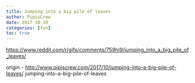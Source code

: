 ```yaml
---
title: Jumping into a big pile of leaves
author: PipisCrew
date: 2017-10-10
categories: [fun]
toc: true
---
```


https://www.reddit.com/r/gifs/comments/759hi9/jumping_into_a_big_pile_of_leaves/

origin - http://www.pipiscrew.com/2017/10/jumping-into-a-big-pile-of-leaves/ jumping-into-a-big-pile-of-leaves